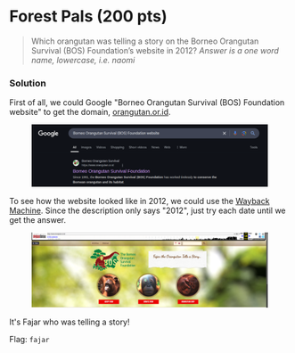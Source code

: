 # Forest Pals (200 pts)

> Which orangutan was telling a story on the Borneo Orangutan Survival (BOS) Foundation’s website in 2012? _Answer is a one word name, lowercase, i.e. naomi_

### Solution

First of all, we could Google "Borneo Orangutan Survival (BOS) Foundation website" to get the domain, [orangutan.or.id](https://www.orangutan.or.id/).

<figure><img src="../../../.gitbook/assets/image (13) (1).png" alt=""><figcaption></figcaption></figure>

To see how the website looked like in 2012, we could use the [Wayback Machine](https://web.archive.org/web/20120101000000*/https://www.orangutan.or.id/). Since the description only says "2012", just try each date until we get the answer.

<figure><img src="../../../.gitbook/assets/image (14) (1).png" alt=""><figcaption></figcaption></figure>

It's Fajar who was telling a story!

Flag: `fajar`
